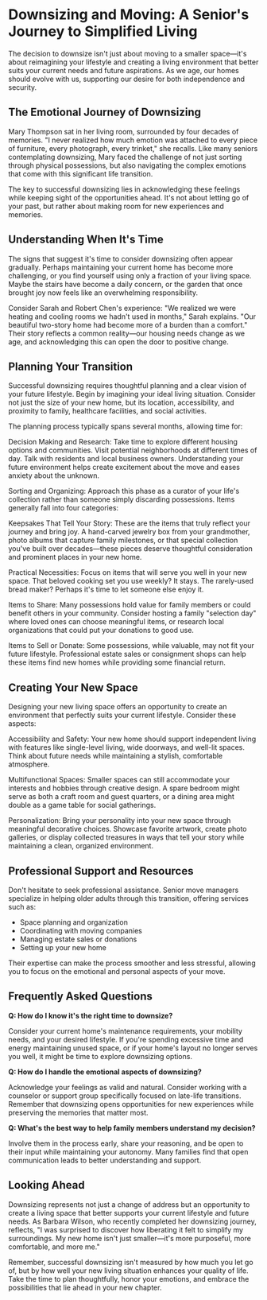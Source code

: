 # Downsizing and Moving: A Senior's Journey to Simplified Living

The decision to downsize isn't just about moving to a smaller space—it's about reimagining your lifestyle and creating a living environment that better suits your current needs and future aspirations. As we age, our homes should evolve with us, supporting our desire for both independence and security.

## The Emotional Journey of Downsizing

Mary Thompson sat in her living room, surrounded by four decades of memories. "I never realized how much emotion was attached to every piece of furniture, every photograph, every trinket," she recalls. Like many seniors contemplating downsizing, Mary faced the challenge of not just sorting through physical possessions, but also navigating the complex emotions that come with this significant life transition.

The key to successful downsizing lies in acknowledging these feelings while keeping sight of the opportunities ahead. It's not about letting go of your past, but rather about making room for new experiences and memories.

## Understanding When It's Time

The signs that suggest it's time to consider downsizing often appear gradually. Perhaps maintaining your current home has become more challenging, or you find yourself using only a fraction of your living space. Maybe the stairs have become a daily concern, or the garden that once brought joy now feels like an overwhelming responsibility.

Consider Sarah and Robert Chen's experience: "We realized we were heating and cooling rooms we hadn't used in months," Sarah explains. "Our beautiful two-story home had become more of a burden than a comfort." Their story reflects a common reality—our housing needs change as we age, and acknowledging this can open the door to positive change.

## Planning Your Transition

Successful downsizing requires thoughtful planning and a clear vision of your future lifestyle. Begin by imagining your ideal living situation. Consider not just the size of your new home, but its location, accessibility, and proximity to family, healthcare facilities, and social activities.

The planning process typically spans several months, allowing time for:

Decision Making and Research:
Take time to explore different housing options and communities. Visit potential neighborhoods at different times of day. Talk with residents and local business owners. Understanding your future environment helps create excitement about the move and eases anxiety about the unknown.

Sorting and Organizing:
Approach this phase as a curator of your life's collection rather than someone simply discarding possessions. Items generally fall into four categories:

Keepsakes That Tell Your Story:
These are the items that truly reflect your journey and bring joy. A hand-carved jewelry box from your grandmother, photo albums that capture family milestones, or that special collection you've built over decades—these pieces deserve thoughtful consideration and prominent places in your new home.

Practical Necessities:
Focus on items that will serve you well in your new space. That beloved cooking set you use weekly? It stays. The rarely-used bread maker? Perhaps it's time to let someone else enjoy it.

Items to Share:
Many possessions hold value for family members or could benefit others in your community. Consider hosting a family "selection day" where loved ones can choose meaningful items, or research local organizations that could put your donations to good use.

Items to Sell or Donate:
Some possessions, while valuable, may not fit your future lifestyle. Professional estate sales or consignment shops can help these items find new homes while providing some financial return.

## Creating Your New Space

Designing your new living space offers an opportunity to create an environment that perfectly suits your current lifestyle. Consider these aspects:

Accessibility and Safety:
Your new home should support independent living with features like single-level living, wide doorways, and well-lit spaces. Think about future needs while maintaining a stylish, comfortable atmosphere.

Multifunctional Spaces:
Smaller spaces can still accommodate your interests and hobbies through creative design. A spare bedroom might serve as both a craft room and guest quarters, or a dining area might double as a game table for social gatherings.

Personalization:
Bring your personality into your new space through meaningful decorative choices. Showcase favorite artwork, create photo galleries, or display collected treasures in ways that tell your story while maintaining a clean, organized environment.

## Professional Support and Resources

Don't hesitate to seek professional assistance. Senior move managers specialize in helping older adults through this transition, offering services such as:

- Space planning and organization
- Coordinating with moving companies
- Managing estate sales or donations
- Setting up your new home

Their expertise can make the process smoother and less stressful, allowing you to focus on the emotional and personal aspects of your move.

## Frequently Asked Questions

**Q: How do I know it's the right time to downsize?**

Consider your current home's maintenance requirements, your mobility needs, and your desired lifestyle. If you're spending excessive time and energy maintaining unused space, or if your home's layout no longer serves you well, it might be time to explore downsizing options.

**Q: How do I handle the emotional aspects of downsizing?**

Acknowledge your feelings as valid and natural. Consider working with a counselor or support group specifically focused on late-life transitions. Remember that downsizing opens opportunities for new experiences while preserving the memories that matter most.

**Q: What's the best way to help family members understand my decision?**

Involve them in the process early, share your reasoning, and be open to their input while maintaining your autonomy. Many families find that open communication leads to better understanding and support.

## Looking Ahead

Downsizing represents not just a change of address but an opportunity to create a living space that better supports your current lifestyle and future needs. As Barbara Wilson, who recently completed her downsizing journey, reflects, "I was surprised to discover how liberating it felt to simplify my surroundings. My new home isn't just smaller—it's more purposeful, more comfortable, and more me."

Remember, successful downsizing isn't measured by how much you let go of, but by how well your new living situation enhances your quality of life. Take the time to plan thoughtfully, honor your emotions, and embrace the possibilities that lie ahead in your new chapter.
